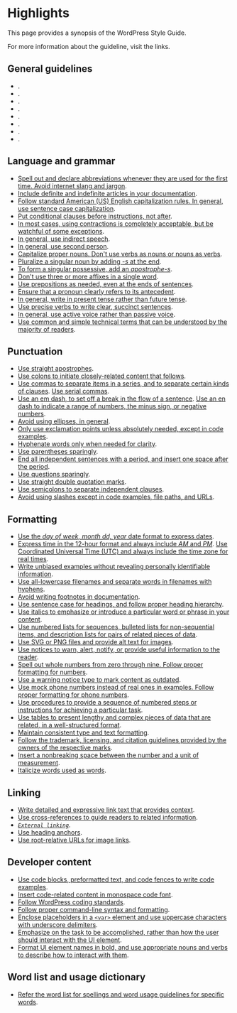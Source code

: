 # Highlights

This page provides a synopsis of the WordPress Style Guide.

For more information about the guideline, visit the links.

## General guidelines

- []().
- []().
- []().
- []().
- []().
- []().
- []().
- []().

## Language and grammar

- [Spell out and declare abbreviations whenever they are used for the first time. Avoid internet slang and jargon](//abbreviations.md).
- [Include definite and indefinite articles in your documentation](//articles.md).
- [Follow standard American (US) English capitalization rules. In general, use sentence case capitalization](//capitalization.md).
- [Put conditional clauses before instructions, not after](//clauses.md).
- [In most cases, using contractions is completely acceptable, but be watchful of some exceptions](//contractions.md).
- [In general, use indirect speech](//direct-indirect-speech.md).
- [In general, use second person](//grammatical-person.md).
- [Capitalize proper nouns. Don't use verbs as nouns or nouns as verbs](//nouns.md).
- [Pluralize a singular noun by adding *-s* at the end](//plurals.md).
- [To form a singular possessive, add an *apostrophe-s*](//possesives.md).
- [Don't use three or more affixes in a single word](//prefixes-suffixes.md).
- [Use prepositions as needed, even at the ends of sentences](//prepositions.md).
- [Ensure that a pronoun clearly refers to its antecedent](//pronouns.md).
- [In general, write in present tense rather than future tense](//tense.md).
- [Use precise verbs to write clear, succinct sentences](//verbs.md).
- [In general, use active voice rather than passive voice](//voice.md).
- [Use common and simple technical terms that can be understood by the majority of readers](//word-choice.md).

## Punctuation

- [Use straight apostrophes](//apostrophes.md).
- [Use colons to initiate closely-related content that follows](//colons.md).
- [Use commas to separate items in a series, and to separate certain kinds of clauses](/commas.md). [Use serial commas](commas.md).
- [Use an em dash, to set off a break in the flow of a sentence](//dashes.md). [Use an en dash to indicate a range of numbers, the minus sign, or negative numbers](//dashes.md).
- [Avoid using ellipses, in general](//ellipses.md).
- [Only use exclamation points unless absolutely needed, except in code examples](//exclamation-points.md).
- [Hyphenate words only when needed for clarity](//hyphens.md).
- [Use parentheses sparingly](//parentheses.md).
- [End all independent sentences with a period, and insert one space after the period](//periods.md).
- [Use questions sparingly](//question-marks.md).
- [Use straight double quotation marks](//quotation-marks.md).
- [Use semicolons to separate independent clauses](//semicolons.md).
- [Avoid using slashes except in code examples, file paths, and URLs](//slashes.md).

## Formatting

- [Use the *day of week, month dd, year* date format to express dates](//dates-times.md).
- [Express time in the 12-hour format and always include *AM* and *PM*](//dates-times.md). [Use Coordinated Universal Time (UTC) and always include the time zone for real times](//dates-times.md).
- [Write unbiased examples without revealing personally identifiable information](//examples.md).
- [Use all-lowercase filenames and separate words in filenames with hyphens](//filenames.md).
- [Avoid writing footnotes in documentation](//footnotes.md).
- [Use sentence case for headings, and follow proper heading hierarchy](//headings.md).
- [Use italics to emphasize or introduce a particular word or phrase in your content](//key-terms.md).
- [Use numbered lists for sequences, bulleted lists for non-sequential items, and description lists for pairs of related pieces of data](//lists.md).
- [Use SVG or PNG files and provide alt text for images](//media.md).
- [Use notices to warn, alert, notify, or provide useful information to the reader](//notices.md).
- [Spell out whole numbers from zero through nine. Follow proper formatting for numbers](//numbers.md).
- [Use a warning notice type to mark content as outdated](//obsolete-content.md).
- [Use mock phone numbers instead of real ones in examples. Follow proper formatting for phone numbers](//phone-numbers.md).
- [Use procedures to provide a sequence of numbered steps or instructions for achieving a particular task](//procedures.md).
- [Use tables to present lengthy and complex pieces of data that are related, in a well-structured format](//tables.md).
- [Maintain consistent type and text formatting](//text.md).
- [Follow the trademark, licensing, and citation guidelines provided by the owners of the respective marks](//trademarks.md).
- [Insert a nonbreaking space between the number and a unit of measurement](//units-of-measurement.md).
- [Italicize words used as words](//words-as-words.md).

## Linking

- [Write detailed and expressive link text that provides context](//link-text.md).
- [Use cross-references to guide readers to related information](//cross-references.md).
- [*`External linking`*](//external-links.md).
- [Use heading anchors](//heading-targets.md).
- [Use root-relative URLs for image links](//image-links.md).

## Developer content

- [Use code blocks, preformatted text, and code fences to write code examples](//code-examples.md).
- [Insert code-related content in monospace code font](//code-in-text.md).
- [Follow WordPress coding standards](//coding-standards.md).
- [Follow proper command-line syntax and formatting](//command-line-syntax.md).
- [Enclose placeholders in a `<var>` element and use uppercase characters with underscore delimiters](//placeholders.md).
- [Emphasize on the task to be accomplished, rather than how the user should interact with the UI element](//ui-elements.md).
- [Format UI element names in bold, and use appropriate nouns and verbs to describe how to interact with them](//ui-elements.md).

## Word list and usage dictionary

- [Refer the word list for spellings and word usage guidelines for specific words]().
